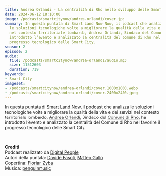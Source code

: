 ```yaml
---
title: Andrea Orlandi - La centralità di Rho nello sviluppo delle Smart City
date: 2024-06-12 18:10:00
image: /podcasts/smartcitynow/andrea-orlandi/cover.jpg
summary: In questa puntata di Smart Land Now Now, il podcast che analizza
  le soluzioni tecnologiche volte a migliorare la qualità della vita e dei servizi
  nel contesto territoriale lombardo, Andrea Orlandi, Sindaco del Comune di Rho, ha
  introdotto l’evento e analizzato la centralità del Comune di Rho nel favorire il
  progresso tecnologico delle Smart City.
season: 2
episode: 2
audio:
  file: /podcasts/smartcitynow/andrea-orlandi/audio.mp3
  size: 11512603
  duration: 719
keywords:
- Smart City
imageset:
- /podcasts/smartcitynow/andrea-orlandi/cover.1000x1000.webp
- /podcasts/smartcitynow/andrea-orlandi/cover.2400x2400.jpeg
---
```


In questa puntata di [Smart Land Now](https://www.smartcitynow.it/), il podcast che analizza le soluzioni tecnologiche volte a migliorare la qualità della vita e dei servizi nel contesto territoriale lombardo, [Andrea Orlandi](https://www.linkedin.com/in/andreaorlandi/), Sindaco del [Comune di Rho](https://comune.rho.mi.it/it-it/home), ha introdotto l’evento e analizzato la centralità del Comune di Rho nel favorire il progresso tecnologico delle Smart City.

<br>

**Crediti**<br>
Podcast realizzato da [Digital People](https://w3id.org/digitalpeople)<br>
Autori della puntata: [Davide Fasoli](https://www.linkedin.com/in/davide-fasoli-2b3246179/), [Matteo Gallo](https://www.linkedin.com/in/matteo-gallo-4a5ab31a8/)<br>
Copertina: [Florian Zyba](https://www.linkedin.com/in/florian-zyba/)<br>
Musica: [penguinmusic](https://pixabay.com/users/penguinmusic-24940186/)
